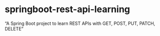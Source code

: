 # springboot-rest-api-learning
“A Spring Boot project to learn REST APIs with GET, POST, PUT, PATCH, DELETE”
